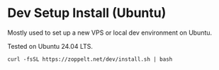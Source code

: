 # Dev Setup Install (Ubuntu)

Mostly used to set up a new VPS or local dev environment on Ubuntu.

Tested on Ubuntu 24.04 LTS.

    curl -fsSL https://zoppelt.net/dev/install.sh | bash

